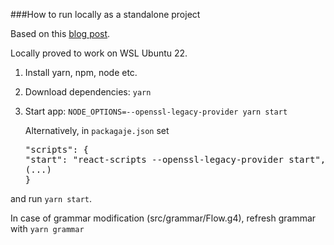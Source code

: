 ###How to run locally as a standalone project

Based on this [blog post](https://www.sumologic.com/blog/building-autocomplete-antlr-codemirror/).

Locally proved to work on WSL Ubuntu 22.

1. Install yarn, npm, node etc.
2. Download dependencies: `yarn`
3. Start app: `NODE_OPTIONS=--openssl-legacy-provider yarn start` 
   
   Alternatively, in `packagaje.json` set 
    <pre>"scripts": {
   "start": "react-scripts --openssl-legacy-provider start",
   (...)
   }  </pre>
and run `yarn start`.

In case of grammar modification (src/grammar/Flow.g4), refresh grammar with `yarn grammar`

